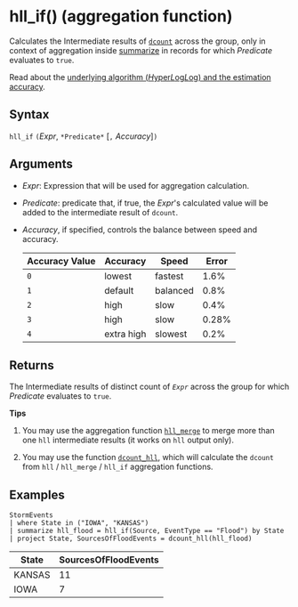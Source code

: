 # hll_if() (aggregation function)

Calculates the Intermediate results of [`dcount`](dcount-aggfunction.md) across the group, only in context of aggregation inside [summarize](summarizeoperator.md) in records for which *Predicate* evaluates to `true`.

Read about the [underlying algorithm (*H*yper*L*og*L*og) and the estimation accuracy](dcount-aggfunction.md#estimation-accuracy).

## Syntax

`hll_if` `(`*Expr*, `*Predicate*` [`,` *Accuracy*]`)`

## Arguments

* *Expr*: Expression that will be used for aggregation calculation. 
* *Predicate*: predicate that, if true, the *Expr*'s calculated value will be added to the intermediate result of `dcount`. 
* *Accuracy*, if specified, controls the balance between speed and accuracy.

  |Accuracy Value |Accuracy  |Speed  |Error  |
  |---------|---------|---------|---------|
  |`0` | lowest | fastest | 1.6% |
  |`1` | default  | balanced | 0.8% |
  |`2` | high | slow | 0.4%  |
  |`3` | high | slow | 0.28% |
  |`4` | extra high | slowest | 0.2% |
	
## Returns

The Intermediate results of distinct count of *`Expr`* across the group for which *Predicate* evaluates to `true`.
 
**Tips**

1. You may use the aggregation function [`hll_merge`](hll-merge-aggfunction.md) to merge more than one `hll` intermediate results (it works on `hll` output only).

1. You may use the function [`dcount_hll`](dcount-hllfunction.md), which will calculate the `dcount` from `hll` / `hll_merge` / `hll_if` aggregation functions.

## Examples

<!-- csl: https://help.kusto.windows.net/Samples -->
```kusto
StormEvents
| where State in ("IOWA", "KANSAS")
| summarize hll_flood = hll_if(Source, EventType == "Flood") by State
| project State, SourcesOfFloodEvents = dcount_hll(hll_flood)
```

|State|SourcesOfFloodEvents|
|---|---|
|KANSAS|11|
|IOWA|7|

